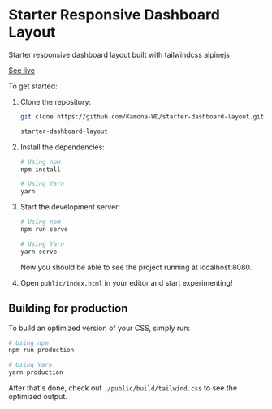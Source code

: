 # Starter Responsive Dashboard Layout

Starter responsive dashboard layout built with tailwindcss alpinejs

[See live](https://kamona-wd.github.io/startert-dashboard-layout/)

To get started:

1. Clone the repository:

   ```bash
   git clone https://github.com/Kamona-WD/starter-dashboard-layout.git

   starter-dashboard-layout
   ```

2. Install the dependencies:

   ```bash
   # Using npm
   npm install

   # Using Yarn
   yarn
   ```

3. Start the development server:

   ```bash
   # Using npm
   npm run serve

   # Using Yarn
   yarn serve
   ```

   Now you should be able to see the project running at localhost:8080.

4. Open `public/index.html` in your editor and start experimenting!

## Building for production

To build an optimized version of your CSS, simply run:

```bash
# Using npm
npm run production

# Using Yarn
yarn production
```

After that's done, check out `./public/build/tailwind.css` to see the optimized output.
